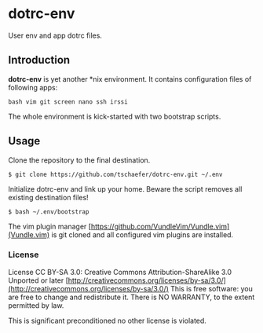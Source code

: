 # dotrc-env

User env and app dotrc files.

## Introduction

__dotrc-env__ is yet another \*nix environment.
It contains configuration files of following apps:

    bash vim git screen nano ssh irssi

The whole environment is kick-started with two bootstrap scripts.

## Usage

Clone the repository to the final destination.

    $ git clone https://github.com/tschaefer/dotrc-env.git ~/.env

Initialize dotrc-env and link up your home.
Beware the script removes all existing destination files!

    $ bash ~/.env/bootstrap

The vim plugin manager [https://github.com/VundleVim/Vundle.vim](Vundle.vim)
is git cloned and all configured vim plugins are installed.

### License

License CC BY-SA 3.0: Creative Commons Attribution-ShareAlike 3.0 Unported or
later [http://creativecommons.org/licenses/by-sa/3.0/](http://creativecommons.org/licenses/by-sa/3.0/)
This is free software: you are free to change and redistribute it.
There is NO WARRANTY, to the extent permitted by law.

This is significant preconditioned no other license is violated.

